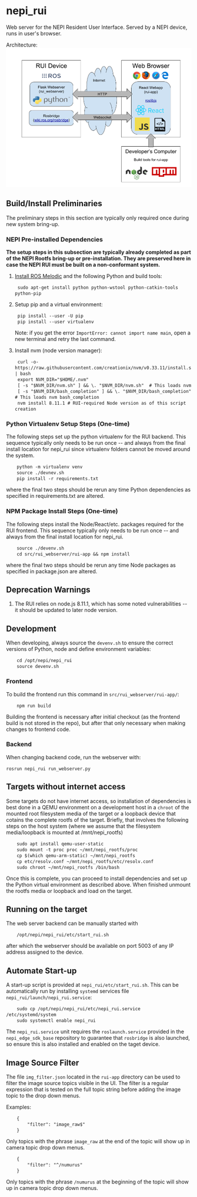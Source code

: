 <!--
NEPI Dual-Use License
Project: nepi_rui

This license applies to any user of NEPI Engine software

Copyright (C) 2023 Numurus, LLC <https://www.numurus.com>
see https://github.com/numurus-nepi/nepi_rui

This software is dual-licensed under the terms of either a NEPI software developer license
or a NEPI software commercial license.

The terms of both the NEPI software developer and commercial licenses
can be found at: www.numurus.com/licensing-nepi-engine

Redistributions in source code must retain this top-level comment block.
Plagiarizing this software to sidestep the license obligations is illegal.

Contact Information:
====================
- https://www.numurus.com/licensing-nepi-engine
- mailto:nepi@numurus.com

-->
# nepi_rui

Web server for the NEPI Resident User Interface. Served by a NEPI device, runs in user's browser.

Architecture:
![Alt text](/resources/architecture.png?raw=true "Architecture")


## Build/Install Preliminaries
The preliminary steps in this section are typically only required once during new system bring-up.

### NEPI Pre-installed Dependencies
**The setup steps in this subsection are typically already completed as part of the NEPI Rootfs bring-up or pre-installation. They are preserved here in case the NEPI RUI must be built on a non-conformant system.**

1. [Install ROS Melodic](http://wiki.ros.org/kinetic/Installation/Ubuntu) and the following Python and build tools:

        sudo apt-get install python python-wstool python-catkin-tools python-pip

1. Setup pip and a virtual environment:

        pip install --user -U pip
        pip install --user virtualenv

   Note: if you get the error ``ImportError: cannot import name main``, open a new terminal and retry the last command.        

1. Install nvm (node version manager):

        curl -o- https://raw.githubusercontent.com/creationix/nvm/v0.33.11/install.sh | bash
        export NVM_DIR="$HOME/.nvm"
        [ -s "$NVM_DIR/nvm.sh" ] && \. "$NVM_DIR/nvm.sh"  # This loads nvm
        [ -s "$NVM_DIR/bash_completion" ] && \. "$NVM_DIR/bash_completion"  # This loads nvm bash_completion
        nvm install 8.11.1 # RUI-required Node version as of this script creation

### Python Virtualenv Setup Steps (One-time)
The following steps set up the python virtualenv for the RUI backend. This sequence typically only needs to be run once -- and always from the final install location for nepi_rui since virtualenv folders cannot be moved around the system.

        python -m virtualenv venv
        source ./devnev.sh
        pip install -r requirements.txt

where the final two steps should be rerun any time Python dependencies as specified in requirements.txt are altered.

### NPM Package Install Steps (One-time)
The following steps install the Node/React/etc. packages required for the RUI frontend. This sequence typically only needs to be run once -- and always from the final install location for nepi_rui.

        source ./devenv.sh
        cd src/rui_webserver/rui-app && npm install

where the final two steps should be rerun any time Node packages as specified in package.json are altered.

## Deprecation Warnings
1. The RUI relies on node.js 8.11.1, which has some noted vulnerabilities -- it should be updated to later node version.

## Development

When developing, always source the `devenv.sh` to ensure the correct versions of Python, node and define environment variables:

        cd /opt/nepi/nepi_rui
        source devenv.sh

### Frontend

To build the frontend run this command in `src/rui_webserver/rui-app/`:

        npm run build

Building the frontend is necessary after initial checkout (as the frontend build is not stored in the repo), but after that only necessary when making changes to frontend code.

### Backend

When changing backend code, run the webserver with:

    rosrun nepi_rui run_webserver.py

## Targets without internet access

Some targets do not have internet access, so installation of dependencies is best done in a QEMU environment on a development host in a `chroot` of the mounted root filesystem media of the target or a loopback device that cotains the complete rootfs of the target. Briefly, that involves the following steps on the host system (where we assume that the filesystem media/loopback is mounted at /mnt/nepi_rootfs)

        sudo apt install qemu-user-static
        sudo mount -t proc proc ~/mnt/nepi_rootfs/proc
        cp $(which qemu-arm-static) ~/mnt/nepi_rootfs
        cp etc/resolv.conf ~/mnt/nepi_rootfs/etc/resolv.conf
        sudo chroot ~/mnt/nepi_rootfs /bin/bash

Once this is complete, you can proceed to install dependencies and set up the Python virtual environment as described above. When finished unmount the rootfs media or loopback and load on the target.

## Running on the target

The web server backend can be manually started with

        /opt/nepi/nepi_rui/etc/start_rui.sh        

after which the webserver should be available on port 5003 of any IP address assigned to the device.

## Automate Start-up
A start-up script is provided at `nepi_rui/etc/start_rui.sh`. This can be automatically run by installing `systemd` services file `nepi_rui/launch/nepi_rui.service`:

        sudo cp /opt/nepi/nepi_rui/etc/nepi_rui.service /etc/systemd/system
        sudo systemctl enable nepi_rui

The `nepi_rui.service` unit requires the `roslaunch.service` provided in the `nepi_edge_sdk_base` repository to guarantee that `rosbridge` is also launched, so ensure this is also installed and enabled on the taget device.

## Image Source Filter

The file `img_filter.json` located in the `rui-app` directory can be used to filter the image source topics visible in the UI.  The filter is a regular expression that is tested on the full topic string before adding the image topic to the drop down menus.

Examples:

        {
            "filter": "image_raw$"
        }

Only topics with the phrase `image_raw` at the end of the topic will show up in camera topic drop down menus.

        {
            "filter": "^/numurus"
        }

Only topics with the phrase `/numurus` at the beginning of the topic will show up in camera topic drop down menus.
